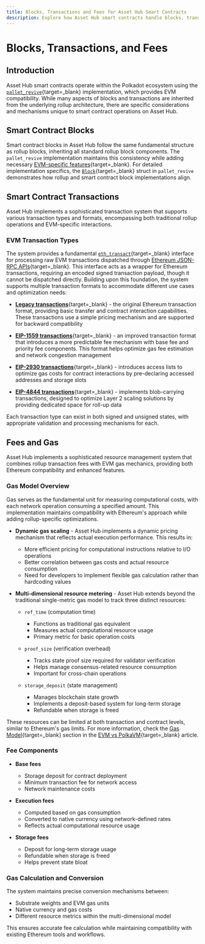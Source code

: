 ```yaml
---
title: Blocks, Transactions and Fees for Asset Hub Smart Contracts
description: Explore how Asset Hub smart contracts handle blocks, transactions, and fees with EVM compatibility, supporting various Ethereum transaction types.
---
```


# Blocks, Transactions, and Fees

## Introduction

Asset Hub smart contracts operate within the Polkadot ecosystem using the [`pallet_revive`](https://paritytech.github.io/polkadot-sdk/master/pallet_revive/){target=\_blank} implementation, which provides EVM compatibility. While many aspects of blocks and transactions are inherited from the underlying rollup architecture, there are specific considerations and mechanisms unique to smart contract operations on Asset Hub.

## Smart Contract Blocks

Smart contract blocks in Asset Hub follow the same fundamental structure as rollup blocks, inheriting all standard rollup block components. The `pallet_revive` implementation maintains this consistency while adding necessary [EVM-specific features](https://paritytech.github.io/polkadot-sdk/master/pallet_revive/evm){target=\_blank}. For detailed implementation specifics, the [`Block`](https://paritytech.github.io/polkadot-sdk/master/pallet_revive/evm/struct.Block.html){target=\_blank} struct in `pallet_revive` demonstrates how rollup and smart contract block implementations align.

## Smart Contract Transactions

Asset Hub implements a sophisticated transaction system that supports various transaction types and formats, encompassing both traditional rollup operations and EVM-specific interactions.

### EVM Transaction Types

The system provides a fundamental [`eth_transact`](https://paritytech.github.io/polkadot-sdk/master/pallet_revive/pallet/dispatchables/fn.eth_transact.html){target=\_blank} interface for processing raw EVM transactions dispatched through [Ethereum JSON-RPC APIs](/develop/smart-contracts/json-rpc-apis/){target=\_blank}. This interface acts as a wrapper for Ethereum transactions, requiring an encoded signed transaction payload, though it cannot be dispatched directly. Building upon this foundation, the system supports multiple transaction formats to accommodate different use cases and optimization needs:

- [**Legacy transactions**](https://paritytech.github.io/polkadot-sdk/master/pallet_revive/evm/struct.TransactionLegacyUnsigned.html){target=\_blank} - the original Ethereum transaction format, providing basic transfer and contract interaction capabilities. These transactions use a simple pricing mechanism and are supported for backward compatibility

- [**EIP-1559 transactions**](https://paritytech.github.io/polkadot-sdk/master/pallet_revive/evm/struct.Transaction1559Unsigned.html){target=\_blank} - an improved transaction format that introduces a more predictable fee mechanism with base fee and priority fee components. This format helps optimize gas fee estimation and network congestion management

- [**EIP-2930 transactions**](https://paritytech.github.io/polkadot-sdk/master/pallet_revive/evm/struct.Transaction2930Unsigned.html){target=\_blank} - introduces access lists to optimize gas costs for contract interactions by pre-declaring accessed addresses and storage slots

- [**EIP-4844 transactions**](https://paritytech.github.io/polkadot-sdk/master/pallet_revive/evm/struct.Transaction4844Unsigned.html){target=\_blank} - implements blob-carrying transactions, designed to optimize Layer 2 scaling solutions by providing dedicated space for roll-up data

Each transaction type can exist in both signed and unsigned states, with appropriate validation and processing mechanisms for each.

## Fees and Gas

Asset Hub implements a sophisticated resource management system that combines rollup transaction fees with EVM gas mechanics, providing both Ethereum compatibility and enhanced features.

### Gas Model Overview

Gas serves as the fundamental unit for measuring computational costs, with each network operation consuming a specified amount. This implementation maintains compatibility with Ethereum's approach while adding rollup-specific optimizations.

- **Dynamic gas scaling** - Asset Hub implements a dynamic pricing mechanism that reflects actual execution performance. This results in:
    - More efficient pricing for computational instructions relative to I/O operations
    - Better correlation between gas costs and actual resource consumption
    - Need for developers to implement flexible gas calculation rather than hardcoding values

- **Multi-dimensional resource metering** -  Asset Hub extends beyond the traditional single-metric gas model to track three distinct resources:

    - `ref_time` (computation time)

        - Functions as traditional gas equivalent
        - Measures actual computational resource usage
        - Primary metric for basic operation costs


    - `proof_size` (verification overhead)

        - Tracks state proof size required for validator verification
        - Helps manage consensus-related resource consumption
        - Important for cross-chain operations


    - `storage_deposit` (state management)

        - Manages blockchain state growth
        - Implements a deposit-based system for long-term storage
        - Refundable when storage is freed

These resources can be limited at both transaction and contract levels, similar to Ethereum's gas limits. For more information, check the [Gas Model](/polkadot-protocol/smart-contract-basics/evm-vs-polkavm#gas-model){target=\_blank} section in the [EVM vs PolkaVM](/polkadot-protocol/smart-contract-basics/evm-vs-polkavm/){target=\_blank} article.

### Fee Components

- **Base fees**

    - Storage deposit for contract deployment
    - Minimum transaction fee for network access
    - Network maintenance costs

- **Execution fees**

    - Computed based on gas consumption
    - Converted to native currency using network-defined rates
    - Reflects actual computational resource usage

- **Storage fees**

    - Deposit for long-term storage usage
    - Refundable when storage is freed
    - Helps prevent state bloat

### Gas Calculation and Conversion

The system maintains precise conversion mechanisms between:

- Substrate weights and EVM gas units
- Native currency and gas costs
- Different resource metrics within the multi-dimensional model

This ensures accurate fee calculation while maintaining compatibility with existing Ethereum tools and workflows.